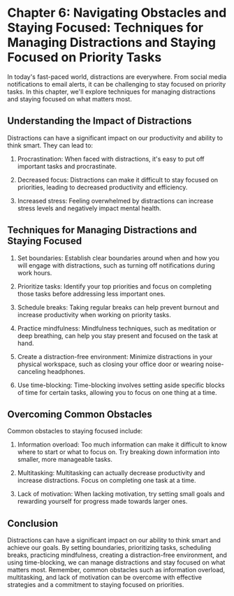 Chapter 6: Navigating Obstacles and Staying Focused: Techniques for Managing Distractions and Staying Focused on Priority Tasks
===============================================================================================================================

In today's fast-paced world, distractions are everywhere. From social media notifications to email alerts, it can be challenging to stay focused on priority tasks. In this chapter, we'll explore techniques for managing distractions and staying focused on what matters most.

Understanding the Impact of Distractions
----------------------------------------

Distractions can have a significant impact on our productivity and ability to think smart. They can lead to:

1. Procrastination: When faced with distractions, it's easy to put off important tasks and procrastinate.

2. Decreased focus: Distractions can make it difficult to stay focused on priorities, leading to decreased productivity and efficiency.

3. Increased stress: Feeling overwhelmed by distractions can increase stress levels and negatively impact mental health.

Techniques for Managing Distractions and Staying Focused
--------------------------------------------------------

1. Set boundaries: Establish clear boundaries around when and how you will engage with distractions, such as turning off notifications during work hours.

2. Prioritize tasks: Identify your top priorities and focus on completing those tasks before addressing less important ones.

3. Schedule breaks: Taking regular breaks can help prevent burnout and increase productivity when working on priority tasks.

4. Practice mindfulness: Mindfulness techniques, such as meditation or deep breathing, can help you stay present and focused on the task at hand.

5. Create a distraction-free environment: Minimize distractions in your physical workspace, such as closing your office door or wearing noise-canceling headphones.

6. Use time-blocking: Time-blocking involves setting aside specific blocks of time for certain tasks, allowing you to focus on one thing at a time.

Overcoming Common Obstacles
---------------------------

Common obstacles to staying focused include:

1. Information overload: Too much information can make it difficult to know where to start or what to focus on. Try breaking down information into smaller, more manageable tasks.

2. Multitasking: Multitasking can actually decrease productivity and increase distractions. Focus on completing one task at a time.

3. Lack of motivation: When lacking motivation, try setting small goals and rewarding yourself for progress made towards larger ones.

Conclusion
----------

Distractions can have a significant impact on our ability to think smart and achieve our goals. By setting boundaries, prioritizing tasks, scheduling breaks, practicing mindfulness, creating a distraction-free environment, and using time-blocking, we can manage distractions and stay focused on what matters most. Remember, common obstacles such as information overload, multitasking, and lack of motivation can be overcome with effective strategies and a commitment to staying focused on priorities.
